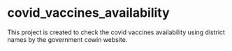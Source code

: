 # covid_vaccines_availability
This project is created to check the covid vaccines availability using district names by the government cowin website.
